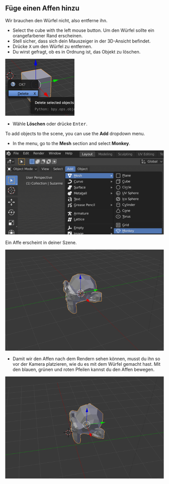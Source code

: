 ## Füge einen Affen hinzu

Wir brauchen den Würfel nicht, also entferne ihn.

+ Select the cube with the left mouse button. Um den Würfel sollte ein orangefarbener Rand erscheinen.
+ Stell sicher, dass sich dein Mauszeiger in der 3D-Ansicht befindet.
+ Drücke <kbd>X</kbd> um den Würfel zu entfernen.
+ Du wirst gefragt, ob es in Ordnung ist, das Objekt zu löschen.

![Objekt löschen](images/delete-object.png)

+ Wähle **Löschen** oder drücke <kbd>Enter</kbd>.

To add objects to the scene, you can use the **Add** dropdown menu.

+ In the menu, go to the **Mesh** section and select **Monkey**.

![Affen auswählen](images/select-monkey.png)

Ein Affe erscheint in deiner Szene.

![Ein Affen erscheint](images/monkey-appears.png)

+ Damit wir den Affen nach dem Rendern sehen können, musst du ihn so vor der Kamera platzieren, wie du es mit dem Würfel gemacht hast. Mit den blauen, grünen und roten Pfeilen kannst du den Affen bewegen.

![Kamera positionieren](images/camera-monkey.png)